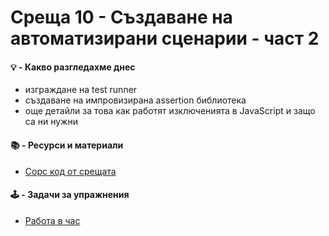 # Среща 10 - Създаване на автоматизирани сценарии - част 2

#### 💡 - Какво разгледахме днес
- изграждане на test runner
- създаване на импровизирана assertion библиотека
- още детайли за това как работят изключенията в JavaScript и защо са ни нужни

#### 📚 - Ресурси и материали
- [Сорс код от срещата](./source/)

#### 🕹️ - Задачи за упражнения
- [Работа в час](./cw/README.md)